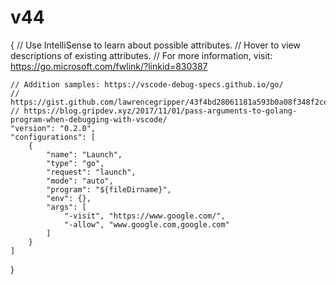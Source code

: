 # v44
{
    // Use IntelliSense to learn about possible attributes.
    // Hover to view descriptions of existing attributes.
    // For more information, visit: https://go.microsoft.com/fwlink/?linkid=830387
        
    // Addition samples: https://vscode-debug-specs.github.io/go/
    // https://gist.github.com/lawrencegripper/43f4bd28061181a593b0a08f348f2cef
    // https://blog.gripdev.xyz/2017/11/01/pass-arguments-to-golang-program-when-debugging-with-vscode/
    "version": "0.2.0",
    "configurations": [
        {
            "name": "Launch",
            "type": "go",
            "request": "launch",
            "mode": "auto",
            "program": "${fileDirname}",
            "env": {},
            "args": [
                "-visit", "https://www.google.com/",
                "-allow", "www.google.com,google.com"
            ]
        }
    ]
}
